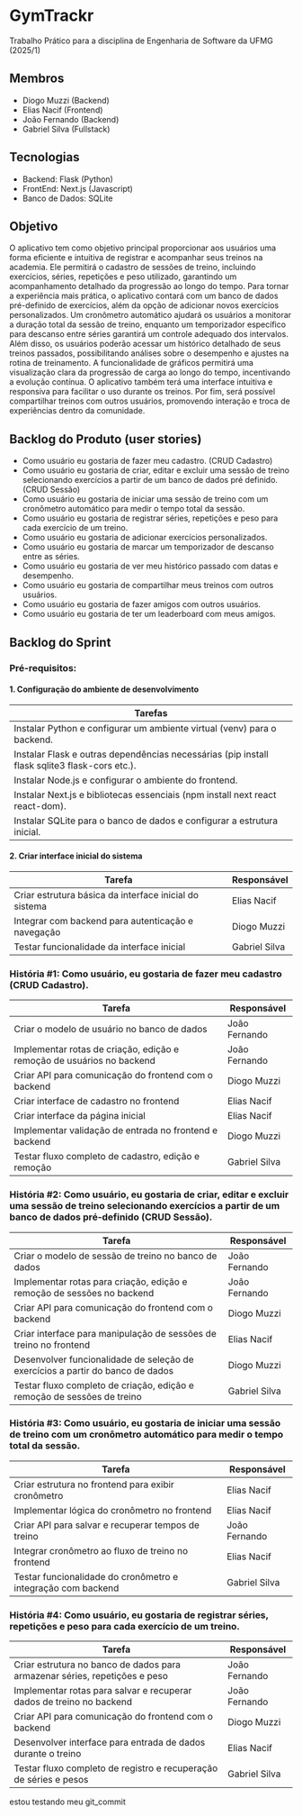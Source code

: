 # GymTrackr 
Trabalho Prático para a disciplina de Engenharia de Software da UFMG (2025/1)

## Membros
- Diogo Muzzi (Backend)
- Elias Nacif (Frontend)
- João Fernando (Backend)
- Gabriel Silva (Fullstack)

## Tecnologias
- Backend: Flask (Python)
- FrontEnd: Next.js (Javascript)
- Banco de Dados: SQLite
 
## Objetivo
O aplicativo tem como objetivo principal proporcionar aos usuários uma forma eficiente e intuitiva de registrar e acompanhar seus treinos na academia. Ele permitirá o cadastro de sessões de treino, incluindo exercícios, séries, repetições e peso utilizado, garantindo um acompanhamento detalhado da progressão ao longo do tempo. Para tornar a experiência mais prática, o aplicativo contará com um banco de dados pré-definido de exercícios, além da opção de adicionar novos exercícios personalizados. Um cronômetro automático ajudará os usuários a monitorar a duração total da sessão de treino, enquanto um temporizador específico para descanso entre séries garantirá um controle adequado dos intervalos. Além disso, os usuários poderão acessar um histórico detalhado de seus treinos passados, possibilitando análises sobre o desempenho e ajustes na rotina de treinamento. A funcionalidade de gráficos permitirá uma visualização clara da progressão de carga ao longo do tempo, incentivando a evolução contínua. O aplicativo também terá uma interface intuitiva e responsiva para facilitar o uso durante os treinos. Por fim, será possível compartilhar treinos com outros usuários, promovendo interação e troca de experiências dentro da comunidade.


## Backlog do Produto (user stories)
- Como usuário eu gostaria de fazer meu cadastro. (CRUD Cadastro)
- Como usuário eu gostaria de criar, editar e excluir uma sessão de treino selecionando exercícios a partir de um banco de dados pré definido. (CRUD Sessão)
- Como usuário eu gostaria de iniciar uma sessão de treino com um cronômetro automático para medir o tempo total da sessão.
- Como usuário eu gostaria de registrar séries, repetições e peso para cada exercício de um treino.
- Como usuário eu gostaria de adicionar exercícios personalizados.
- Como usuário eu gostaria de marcar um temporizador de descanso entre as séries.
- Como usuário eu gostaria de ver meu histórico passado com datas e desempenho.
- Como usuário eu gostaria de compartilhar meus treinos com outros usuários.
- Como usuário eu gostaria de fazer amigos com outros usuários.  
- Como usuário eu gostaria de ter um leaderboard com meus amigos.

## Backlog do Sprint
### Pré-requisitos: 
#### 1. Configuração do ambiente de desenvolvimento
| Tarefas |
|--------------------|
| Instalar Python e configurar um ambiente virtual (venv) para o backend. | 
| Instalar Flask e outras dependências necessárias (pip install flask sqlite3 flask-cors etc.). | 
| Instalar Node.js e configurar o ambiente do frontend. | 
| Instalar Next.js e bibliotecas essenciais (npm install next react react-dom). | 
| Instalar SQLite para o banco de dados e configurar a estrutura inicial. |

#### 2. Criar interface inicial do sistema
| Tarefa | Responsável |
|--------|------------|
| Criar estrutura básica da interface inicial do sistema | Elias Nacif |
| Integrar com backend para autenticação e navegação | Diogo Muzzi |
| Testar funcionalidade da interface inicial | Gabriel Silva |
  

### História #1: Como usuário, eu gostaria de fazer meu cadastro (CRUD Cadastro).
| Tarefa | Responsável |
|--------|------------|
| Criar o modelo de usuário no banco de dados | João Fernando |
| Implementar rotas de criação, edição e remoção de usuários no backend | João Fernando |
| Criar API para comunicação do frontend com o backend | Diogo Muzzi |
| Criar interface de cadastro no frontend | Elias Nacif |
| Criar interface da página inicial | Elias Nacif |
| Implementar validação de entrada no frontend e backend | Diogo Muzzi |
| Testar fluxo completo de cadastro, edição e remoção | Gabriel Silva |

### História #2: Como usuário, eu gostaria de criar, editar e excluir uma sessão de treino selecionando exercícios a partir de um banco de dados pré-definido (CRUD Sessão).
| Tarefa | Responsável |
|--------|------------|
| Criar o modelo de sessão de treino no banco de dados | João Fernando |
| Implementar rotas para criação, edição e remoção de sessões no backend | João Fernando |
| Criar API para comunicação do frontend com o backend | Diogo Muzzi |
| Criar interface para manipulação de sessões de treino no frontend | Elias Nacif |
| Desenvolver funcionalidade de seleção de exercícios a partir do banco de dados | Diogo Muzzi |
| Testar fluxo completo de criação, edição e remoção de sessões de treino | Gabriel Silva |

### História #3: Como usuário, eu gostaria de iniciar uma sessão de treino com um cronômetro automático para medir o tempo total da sessão.
| Tarefa | Responsável |
|--------|------------|
| Criar estrutura no frontend para exibir cronômetro | Elias Nacif |
| Implementar lógica do cronômetro no frontend | Elias Nacif |
| Criar API para salvar e recuperar tempos de treino | João Fernando |
| Integrar cronômetro ao fluxo de treino no frontend | Elias Nacif |
| Testar funcionalidade do cronômetro e integração com backend | Gabriel Silva |

### História #4: Como usuário, eu gostaria de registrar séries, repetições e peso para cada exercício de um treino.
| Tarefa | Responsável |
|--------|------------|
| Criar estrutura no banco de dados para armazenar séries, repetições e peso | João Fernando |
| Implementar rotas para salvar e recuperar dados de treino no backend | João Fernando |
| Criar API para comunicação do frontend com o backend | Diogo Muzzi |
| Desenvolver interface para entrada de dados durante o treino | Elias Nacif |
| Testar fluxo completo de registro e recuperação de séries e pesos | Gabriel Silva |

estou testando meu git_commit